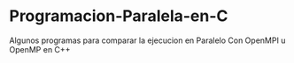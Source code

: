 # Programacion-Paralela-en-C
Algunos programas para comparar la ejecucion en Paralelo Con OpenMPI u OpenMP en C++
